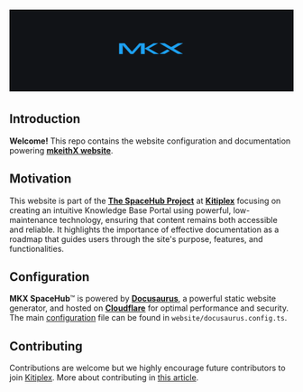 <div align="center">
  <h1 align="center">
    <a href="https://mkeithx.pages.dev">
      <img src="./public/img/github-banner.png" alt="mkeithx">
    </a>
  </h1>
</div>

## Introduction
**Welcome!** This repo contains the website configuration and documentation powering [**mkeithX website**](https://mkeithx.github.io).

## Motivation
This website is part of the [**The SpaceHub Project**](https://mkeithx.pages.dev/foobar) at [**Kitiplex**](https://github.com/kitiplex) focusing on creating an intuitive Knowledge Base Portal using powerful, low-maintenance technology, ensuring that content remains both accessible and reliable. It highlights the importance of effective documentation as a roadmap that guides users through the site's purpose, features, and functionalities.

## Configuration
**MKX SpaceHub**™ is powered by [**Docusaurus**](https://docusaurus.io/), a powerful static website generator, and hosted on [**Cloudflare**](https://developers.cloudflare.com/pages) for optimal performance and security. The main [configuration](https://mkeithx.pages.dev/docs/configs) file can be found in `website/docusaurus.config.ts`.




<!-- ## Contents

Apart from tech docs, you'll get to find articles covering fascinating topics about [the universe](../cosmos/). Ranging from our very own [solar system](https://mkeithx.github.io/cosmos), facts about [celestial mechanics](https://mkeithx.github.io/cosmos/astrophysics), some influential [figures in physics](https://mkeithx.github.io/cosmos/legacy), astronomy, and space exploration, and beyond. -->

## Contributing
Contributions are welcome but we highly encourage future contributors to join [Kitiplex](https://github.com/kitiplex). More about contributing in [this article](https://mkeithx.pages.dev/community).


<!-- > _A documentation website representing humanity from Dimension C-137 🚀_ -->
